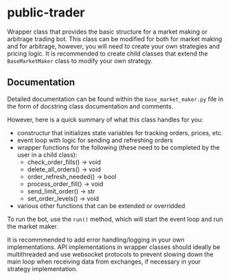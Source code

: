 # public-trader
Wrapper class that provides the basic structure for a market making or arbitrage trading bot. This class can be modified for both for market making and for arbitrage, however, you will need to create your own strategies and pricing logic. It is recommended to create child classes that extend the `BaseMarketMaker` class to modify your own strategy.

## Documentation
Detailed documentation can be found within the `base_market_maker.py` file in the form of docstring class documentation and comments.

However, here is a quick summary of what this class handles for you:
* constructur that initializes state variables for tracking orders, prices, etc.
* event loop with logic for sending and refreshing orders
* wrapper functions for the following (these need to be completed by the user in a child class):
  * check_order_fills() -> void
  * delete_all_orders() -> void
  * order_refresh_needed() -> bool
  * process_order_fill() -> void
  * send_limit_order() -> str
  * set_order_levels() -> void
* various other functions that can be extended or overridded

To run the bot, use the `run()` method, which will start the event loop and run the market maker.

It is recommmended to add error handling/logging in your own implementations. API implementations in wrapper classes should ideally be multithreaded and use websocket protocols to prevent slowing down the main loop when receiving data from exchanges, if necessary in your strategy implementation. 
